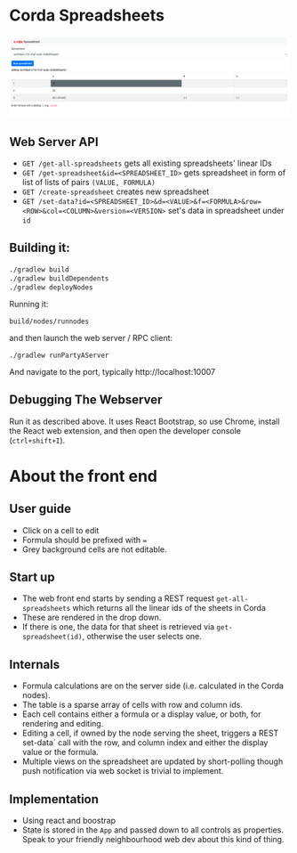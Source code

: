 # Corda Spreadsheets

![Spreadsheet image](spreadsheet.png)

## Web Server API

- `GET /get-all-spreadsheets` gets all existing spreadsheets' linear IDs
- `GET /get-spreadsheet&id=<SPREADSHEET_ID>` gets spreadsheet in form of list of lists of pairs `(VALUE, FORMULA)`
- `GET /create-spreadsheet` creates new spreadsheet
- `GET /set-data?id=<SPREADSHEET_ID>&d=<VALUE>&f=<FORMULA>&row=<ROW>&col=<COLUMN>&version=<VERSION>` set's data in spreadsheet under `id`

## Building it:

```
./gradlew build
./gradlew buildDependents
./gradlew deployNodes

```

Running it:

```
build/nodes/runnodes
```

and then launch the web server / RPC client:

```
./gradlew runPartyAServer
```

And navigate to the port, typically http://localhost:10007


## Debugging The Webserver

Run it as described above.   It uses React Bootstrap, so use Chrome, install the React web extension, and then open the developer console (`ctrl+shift+I`).


# About the front end

##  User guide

* Click on a cell to edit
* Formula should be prefixed with `=`
* Grey background cells are not editable.


##  Start up

* The web front end starts by sending a REST request `get-all-spreadsheets` which returns all the linear ids of the sheets in Corda
* These are rendered in the drop down.
* If there is one, the data for that sheet is retrieved via `get-spreadsheet(id)`, otherwise the user selects one.

## Internals

* Formula calculations are on the server side (i.e. calculated in the Corda nodes).
* The table is a sparse array of cells with row and column ids.
* Each cell contains either a formula or a display value, or both, for rendering and editing.
* Editing a cell, if owned by the node serving the sheet, triggers a REST   set-data` call with the row, and column index and either the display value or the formula.
* Multiple views on the spreadsheet are updated by short-polling though push notification via web socket is trivial to implement.

##  Implementation

* Using react and boostrap
* State is stored in the `App` and passed down to all controls as properties.  Speak to your friendly neighbourhood web dev about this kind of thing.
